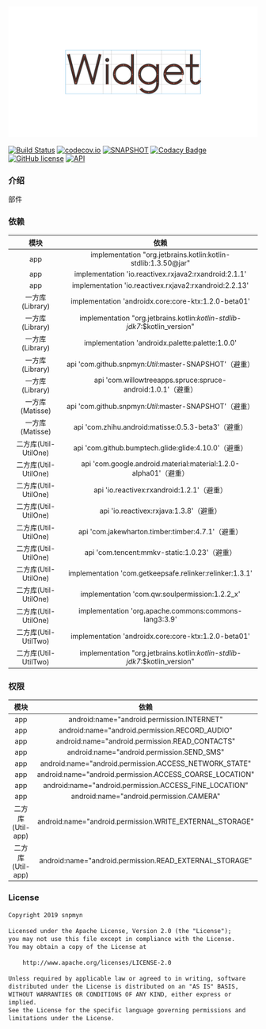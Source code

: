 <div align=center><img src="https://github.com/snpmyn/Widget/raw/master/image.png"/></div>

[![Build Status](https://travis-ci.org/snpmyn/Widget.svg?branch=master)](https://travis-ci.org/snpmyn/Widget)
[![codecov.io](https://codecov.io/github/snpmyn/Widget/branch/master/graph/badge.svg)](https://codecov.io/github/snpmyn/Widget)
[![SNAPSHOT](https://jitpack.io/v/Jaouan/Revealator.svg)](https://jitpack.io/#snpmyn/Widget)
[![Codacy Badge](https://api.codacy.com/project/badge/Grade/a1c9a1b1d1ce4ca7a201ab93492bf6e0)](https://app.codacy.com/project/snpmyn/Widget/dashboard)
[![GitHub license](https://img.shields.io/badge/license-Apache%20License%202.0-blue.svg?style=flat)](https://www.apache.org/licenses/LICENSE-2.0)
[![API](https://img.shields.io/badge/API-19%2B-brightgreen.svg?style=flat)](https://android-arsenal.com/api?level=19)

### 介绍
部件

### 依赖
| 模块 | 依赖 |
|:-:|:-:|
| app | implementation "org.jetbrains.kotlin:kotlin-stdlib:1.3.50@jar" |
| app | implementation 'io.reactivex.rxjava2:rxandroid:2.1.1' |
| app | implementation 'io.reactivex.rxjava2:rxandroid:2.2.13' |
| 一方库(Library) | implementation 'androidx.core:core-ktx:1.2.0-beta01' |
| 一方库(Library) | implementation "org.jetbrains.kotlin:*kotlin-stdlib-jdk7*:$kotlin_version" |
| 一方库(Library) | implementation 'androidx.palette:palette:1.0.0' |
| 一方库(Library) | api 'com.github.snpmyn:*Util*:master-SNAPSHOT'（避重）|
| 一方库(Library) | api 'com.willowtreeapps.spruce:spruce-android:1.0.1'（避重）|
| 一方库(Matisse) | api 'com.github.snpmyn:*Util*:master-SNAPSHOT'（避重）|
| 一方库(Matisse) | api 'com.zhihu.android:matisse:0.5.3-beta3'（避重）|
| 二方库(Util-UtilOne) | api 'com.github.bumptech.glide:glide:4.10.0'（避重）|
| 二方库(Util-UtilOne) | api 'com.google.android.material:material:1.2.0-alpha01'（避重）|
| 二方库(Util-UtilOne) | api 'io.reactivex:rxandroid:1.2.1'（避重）|
| 二方库(Util-UtilOne) | api 'io.reactivex:rxjava:1.3.8'（避重）|
| 二方库(Util-UtilOne) | api 'com.jakewharton.timber:timber:4.7.1'（避重）|
| 二方库(Util-UtilOne) | api 'com.tencent:mmkv-static:1.0.23'（避重）|
| 二方库(Util-UtilOne) | implementation 'com.getkeepsafe.relinker:relinker:1.3.1' |
| 二方库(Util-UtilOne) | implementation 'com.qw:soulpermission:1.2.2_x' |
| 二方库(Util-UtilOne) | implementation 'org.apache.commons:commons-lang3:3.9' |
| 二方库(Util-UtilTwo) | implementation 'androidx.core:core-ktx:1.2.0-beta01' |
| 二方库(Util-UtilTwo) | implementation "org.jetbrains.kotlin:*kotlin-stdlib-jdk7*:$kotlin_version" |

### 权限
| 模块 | 依赖 |
|:-:|:-:|
| app | android:name="android.permission.INTERNET" |
| app | android:name="android.permission.RECORD_AUDIO" |
| app | android:name="android.permission.READ_CONTACTS" |
| app | android:name="android.permission.SEND_SMS" |
| app | android:name="android.permission.ACCESS_NETWORK_STATE" |
| app | android:name="android.permission.ACCESS_COARSE_LOCATION" |
| app | android:name="android.permission.ACCESS_FINE_LOCATION" |
| app | android:name="android.permission.CAMERA" |
| 二方库(Util-app) | android:name="android.permission.WRITE_EXTERNAL_STORAGE" |
| 二方库(Util-app) | android:name="android.permission.READ_EXTERNAL_STORAGE" |

### License
```
Copyright 2019 snpmyn

Licensed under the Apache License, Version 2.0 (the "License");
you may not use this file except in compliance with the License.
You may obtain a copy of the License at

    http://www.apache.org/licenses/LICENSE-2.0

Unless required by applicable law or agreed to in writing, software
distributed under the License is distributed on an "AS IS" BASIS,
WITHOUT WARRANTIES OR CONDITIONS OF ANY KIND, either express or implied.
See the License for the specific language governing permissions and
limitations under the License.
```

